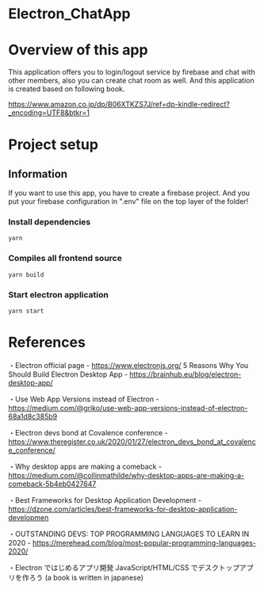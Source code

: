 # Electron_ChatApp

# Overview of this app

This application offers you to login/logout service by firebase and chat with other members, also you can create chat room as well. And this application is created based on following book.

https://www.amazon.co.jp/dp/B06XTKZS7J/ref=dp-kindle-redirect?_encoding=UTF8&btkr=1

# Project setup

## Information

If you want to use this app, you have to create a firebase project. And you put your firebase configuration in ".env" file on the top layer of the folder!

### Install dependencies

```
yarn
```

### Compiles all frontend source

```
yarn build
```

### Start electron application

```
yarn start
```

# References

・Electron official page - https://www.electronjs.org/
5 Reasons Why You Should Build Electron Desktop App - https://brainhub.eu/blog/electron-desktop-app/

・Use Web App Versions instead of Electron - https://medium.com/@griko/use-web-app-versions-instead-of-electron-68a1d8c385b9

・Electron devs bond at Covalence conference - https://www.theregister.co.uk/2020/01/27/electron_devs_bond_at_covalence_conference/

・Why desktop apps are making a comeback - https://medium.com/@collinmathilde/why-desktop-apps-are-making-a-comeback-5b4eb0427647

・Best Frameworks for Desktop Application Development - https://dzone.com/articles/best-frameworks-for-desktop-application-developmen

・OUTSTANDING DEVS: TOP PROGRAMMING LANGUAGES TO LEARN IN 2020 - https://merehead.com/blog/most-popular-programming-languages-2020/

・Electron ではじめるアプリ開発 JavaScript/HTML/CSS でデスクトップアプリを作ろう (a book is written in japanese)
